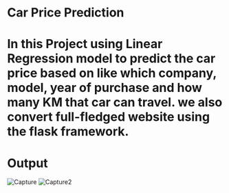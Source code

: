 # Car Price Prediction

# In this Project using Linear Regression model to predict the car price based on like which company, model, year of purchase and how many KM that car can travel. we also convert full-fledged website using the flask framework.

# Output
![Capture](https://github.com/sikandarnishad/Car_Price_Prediction/assets/109888740/9e00e47b-3b23-48af-bf89-067475fa8f48)
![Capture2](https://github.com/sikandarnishad/Car_Price_Prediction/assets/109888740/d356e28c-fad7-49d2-b31b-0a8ffedba404)
